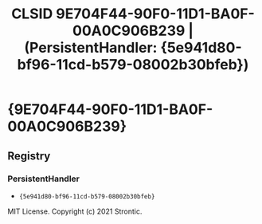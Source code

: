 ﻿---
title: "CLSID 9E704F44-90F0-11D1-BA0F-00A0C906B239 | (PersistentHandler: {5e941d80-bf96-11cd-b579-08002b30bfeb})"
excerpt: What is COM-Object CLSID 9E704F44-90F0-11D1-BA0F-00A0C906B239?
---

# {9E704F44-90F0-11D1-BA0F-00A0C906B239}


## Registry


### PersistentHandler

* `{5e941d80-bf96-11cd-b579-08002b30bfeb}`

MIT License. Copyright (c) 2021 Strontic.


